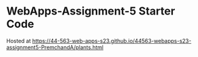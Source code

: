 # WebApps-Assignment-5 Starter Code

Hosted at https://44-563-web-apps-s23.github.io/44563-webapps-s23-assignment5-PremchandA/plants.html
